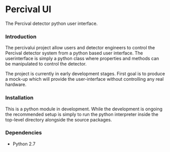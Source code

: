 # Percival UI #

The Percival detector python user interface.

### Introduction ###

The percivalui project allow users and detector engineers to control the Percival detector system from a python based user interface. The userinterface is simply a python class where properties and methods can be manipulated to control the detector.

The project is currently in early development stages. First goal is to produce a mock-up which will provide the user-interface without controlling any real hardware.

### Installation ###

This is a python module in development. While the development is ongoing the recommended setup is simply to run the python interpreter inside the top-level directory alongside the source packages.

### Dependencies ###
* Python 2.7

